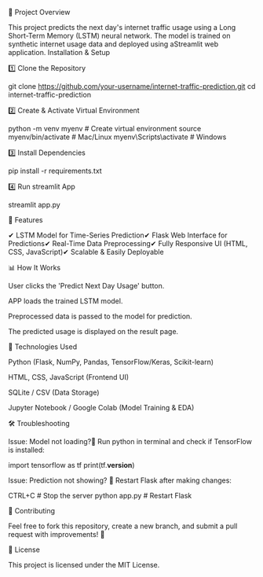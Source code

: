 📌 Project Overview

This project predicts the next day's internet traffic usage using a Long Short-Term Memory (LSTM) neural network. The model is trained on synthetic internet usage data and deployed using aStreamlit web application.
 Installation & Setup

1️⃣ Clone the Repository

git clone https://github.com/your-username/internet-traffic-prediction.git
cd internet-traffic-prediction

2️⃣ Create & Activate Virtual Environment

python -m venv myenv  # Create virtual environment
source myenv/bin/activate  # Mac/Linux
myenv\Scripts\activate  # Windows

3️⃣ Install Dependencies

pip install -r requirements.txt

4️⃣ Run streamlit  App

streamlit  app.py

🌟 Features


✔ LSTM Model for Time-Series Prediction✔ Flask Web Interface for Predictions✔ Real-Time Data Preprocessing✔ Fully Responsive UI (HTML, CSS, JavaScript)✔ Scalable & Easily Deployable

📊 How It Works


User clicks the 'Predict Next Day Usage' button.

APP loads the trained LSTM model.

Preprocessed data is passed to the model for prediction.

The predicted usage is displayed on the result page.

📌 Technologies Used


Python (Flask, NumPy, Pandas, TensorFlow/Keras, Scikit-learn)

HTML, CSS, JavaScript (Frontend UI)

SQLite / CSV (Data Storage)

Jupyter Notebook / Google Colab (Model Training & EDA)

🛠 Troubleshooting

Issue: Model not loading?🔹 Run python in terminal and check if TensorFlow is installed:

import tensorflow as tf
print(tf.__version__)

Issue: Prediction not showing?
🔹 Restart Flask after making changes:

CTRL+C  # Stop the server
python app.py  # Restart Flask

🤝 Contributing

Feel free to fork this repository, create a new branch, and submit a pull request with improvements! 🚀

📜 License

This project is licensed under the MIT License.
